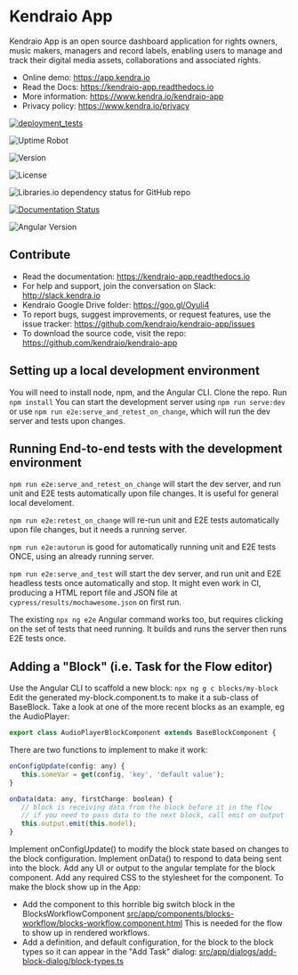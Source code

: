 
Kendraio App
============

Kendraio App is an open source dashboard application for rights owners, music makers, managers and record labels, enabling users to manage and track their digital media assets, collaborations and associated rights.

- Online demo: <https://app.kendra.io>
- Read the Docs: <https://kendraio-app.readthedocs.io>
- More information: <https://www.kendra.io/kendraio-app>
- Privacy policy: <https://www.kendra.io/privacy>

[![deployment_tests](https://img.shields.io/github/workflow/status/kendraio/kendraio-app/vercel_deployment_tests)](https://github.com/kendraio/kendraio-app/actions/workflows/vercel_deployment_tests.yml)

![Uptime Robot](https://img.shields.io/uptimerobot/ratio/7/m783523815-565ba269d3dc13ded01aae34)

![Version](https://img.shields.io/github/package-json/v/kendraio/kendraio-app/main)

![License](https://img.shields.io/github/license/kendraio/kendraio-app)

![Libraries.io dependency status for GitHub repo](https://img.shields.io/librariesio/github/kendraio/kendraio-app)

[![Documentation Status](https://readthedocs.org/projects/kendraio-app/badge/?version=latest)](https://kendraio-app.readthedocs.io/en/latest/?badge=latest)

![Angular Version](https://img.shields.io/github/package-json/dependency-version/kendraio/kendraio-app/@angular/core)

Contribute
----------

- Read the documentation: <https://kendraio-app.readthedocs.io>
- For help and support, join the conversation on Slack: <http://slack.kendra.io>
- Kendraio Google Drive folder: <https://goo.gl/Oyuli4>
- To report bugs, suggest improvements, or request features, use the issue tracker: <https://github.com/kendraio/kendraio-app/issues>
- To download the source code, visit the repo: <https://github.com/kendraio/kendraio-app>

Setting up a local development environment
------------------------------------------

You will need to install node, npm, and the Angular CLI.
Clone the repo.
Run `npm install`
You can start the development server using `npm run serve:dev` or use `npm run e2e:serve_and_retest_on_change`, which will run the dev server and tests upon changes.


Running End-to-end tests with the development environment
------------------------------------------

`npm run e2e:serve_and_retest_on_change` will start the dev server, and run unit and E2E tests automatically upon file changes. It is useful for general local develoment.

`npm run e2e:retest_on_change` will re-run unit and E2E tests automatically upon file changes, but it needs a running server.

`npm run e2e:autorun` is good for automatically running unit and E2E tests ONCE, using an already running server.

`npm run e2e:serve_and_test` will start the dev server, and run unit and E2E headless tests once automatically and stop. It might even work in CI, producing a HTML report file and JSON file at `cypress/results/mochawesome.json` on first run.

The existing `npx ng e2e` Angular command works too, but requires clicking on the set of tests that need running. It builds and runs the server then runs E2E tests once.


Adding a "Block" (i.e. Task for the Flow editor)
--------------------------------------------------

Use the Angular CLI to scaffold a new block: `npx ng g c blocks/my-block`
Edit the generated my-block.component.ts to make it a sub-class of BaseBlock.
Take a look at one of the more recent blocks as an example, eg the AudioPlayer:

```javascript
export class AudioPlayerBlockComponent extends BaseBlockComponent {
```

There are two functions to implement to make it work:

```javascript
onConfigUpdate(config: any) {
   this.someVar = get(config, 'key', 'default value');
}

onData(data: any, firstChange: boolean) {
   // block is receiving data from the block before it in the flow
   // if you need to pass data to the next block, call emit on output 
   this.output.emit(this.model);
}
```

Implement onConfigUpdate() to modify the block state based on changes to the block configuration.
Implement onData() to respond to data being sent into the block.
Add any UI or output to the angular template for the block component.
Add any required CSS to the stylesheet for the component.
To make the block show up in the App:

- Add the component to this horrible big switch block in the BlocksWorkflowComponent [src/app/components/blocks-workflow/blocks-workflow.component.html](src/app/components/blocks-workflow/blocks-workflow.component.html)
This is needed for the flow to show up in rendered workflows.
- Add a definition, and default configuration, for the block to the block types so it can appear in the "Add Task" dialog:
[src/app/dialogs/add-block-dialog/block-types.ts](src/app/dialogs/add-block-dialog/block-types.ts)
